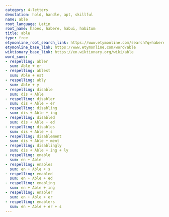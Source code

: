 ```yaml
---
category: 4-letters
denotation: hold, handle, apt, skillful
name: able
root_language: Latin
root_name: habeo, habere, habui, habitum
title: able
type: free
etymonline_root_search_link: https://www.etymonline.com/search?q=habere
etymonline_base_link: https://www.etymonline.com/word/able
wiktionary_base_link: https://en.wiktionary.org/wiki/able
word_sums:
- respelling: abler
  sum: Able + er
- respelling: ablest
  sum: Able + est
- respelling: ably
  sum: Able + y
- respelling: disable
  sum: dis + Able
- respelling: disabler
  sum: dis + Able + er
- respelling: disabling
  sum: dis + Able + ing
- respelling: disabled
  sum: dis + Able + ed
- respelling: disables
  sum: dis + Able + s
- respelling: disablement
  sum: dis + Able + ment
- respelling: disablingly
  sum: dis + Able + ing + ly
- respelling: enable
  sum: en + Able
- respelling: enables
  sum: en + Able + s
- respelling: enabled
  sum: en + Able + ed
- respelling: enabling
  sum: en + Able + ing
- respelling: enabler
  sum: en + Able + er
- respelling: enablers
  sum: en + Able + er + s
---
```

